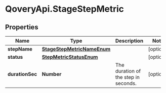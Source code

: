 # QoveryApi.StageStepMetric

## Properties

Name | Type | Description | Notes
------------ | ------------- | ------------- | -------------
**stepName** | [**StageStepMetricNameEnum**](StageStepMetricNameEnum.md) |  | [optional] 
**status** | [**StepMetricStatusEnum**](StepMetricStatusEnum.md) |  | [optional] 
**durationSec** | **Number** | The duration of the step in seconds. | [optional] 


